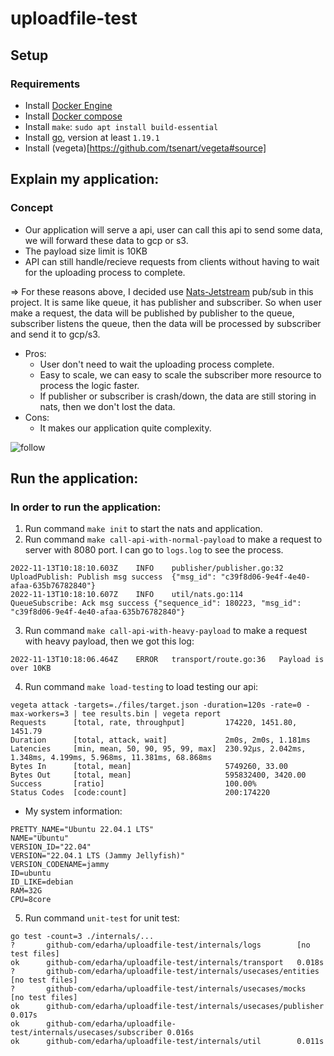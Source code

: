 # uploadfile-test

## Setup
### Requirements
- Install [Docker Engine](https://docs.docker.com/engine/install/ubuntu/)
- Install [Docker compose](https://docs.docker.com/compose/install/other/)
- Install `make`: `sudo apt install build-essential`
- Install [go](https://golang.org/dl/), version at least `1.19.1`
- Install (vegeta)[https://github.com/tsenart/vegeta#source]

## Explain my application:
### Concept
- Our application will serve a api, user can call this api to send some data, we will forward these data to gcp or s3.
- The payload size limit is 10KB
- API can still handle/recieve requests from clients without having to wait for the uploading process to complete.

=> For these reasons above, I decided use [Nats-Jetstream](https://docs.nats.io/nats-concepts/jetstream) pub/sub in this project. 
It is same like queue, it has publisher and subscriber. So when user make a request, the data will be published by publisher to the queue, 
subscriber listens the queue, then the data will be processed by subscriber and send it to gcp/s3.

- Pros:
    - User don't need to wait the uploading process complete.
    - Easy to scale, we can easy to scale the subscriber more resource to process the logic faster.
    - If publisher or subscriber is crash/down, the data are still storing in nats, then we don't lost the data.
- Cons:
    - It makes our application quite complexity.

![follow](https://user-images.githubusercontent.com/36435846/201523208-9fe4c101-65c9-42c4-9d54-1bbe5251cd20.png)


## Run the application:
### In order to run the application:
1. Run command `make init` to start the nats and application. 
2. Run command `make call-api-with-normal-payload` to make a request to server with 8080 port. I can go to `logs.log` to see the process.
```
2022-11-13T10:18:10.603Z	INFO	publisher/publisher.go:32	UploadPublish: Publish msg success	{"msg_id": "c39f8d06-9e4f-4e40-afaa-635b76782840"}
2022-11-13T10:18:10.607Z	INFO	util/nats.go:114	QueueSubscribe: Ack msg success	{"sequence_id": 180223, "msg_id": "c39f8d06-9e4f-4e40-afaa-635b76782840"}
```
3. Run command `make call-api-with-heavy-payload` to make a request with heavy payload, then we got this log:
```
2022-11-13T10:18:06.464Z	ERROR	transport/route.go:36	Payload is over 10KB
```
4. Run command `make load-testing` to load testing our api:
```
vegeta attack -targets=./files/target.json -duration=120s -rate=0 -max-workers=3 | tee results.bin | vegeta report
Requests      [total, rate, throughput]         174220, 1451.80, 1451.79
Duration      [total, attack, wait]             2m0s, 2m0s, 1.181ms
Latencies     [min, mean, 50, 90, 95, 99, max]  230.92µs, 2.042ms, 1.348ms, 4.199ms, 5.968ms, 11.381ms, 68.868ms
Bytes In      [total, mean]                     5749260, 33.00
Bytes Out     [total, mean]                     595832400, 3420.00
Success       [ratio]                           100.00%
Status Codes  [code:count]                      200:174220 
```
- My system information:
```
PRETTY_NAME="Ubuntu 22.04.1 LTS"
NAME="Ubuntu"
VERSION_ID="22.04"
VERSION="22.04.1 LTS (Jammy Jellyfish)"
VERSION_CODENAME=jammy
ID=ubuntu
ID_LIKE=debian
RAM=32G
CPU=8core
```

5. Run command `unit-test` for unit test:
```
go test -count=3 ./internals/...
?       github-com/edarha/uploadfile-test/internals/logs        [no test files]
ok      github-com/edarha/uploadfile-test/internals/transport   0.018s
?       github-com/edarha/uploadfile-test/internals/usecases/entities   [no test files]
?       github-com/edarha/uploadfile-test/internals/usecases/mocks      [no test files]
ok      github-com/edarha/uploadfile-test/internals/usecases/publisher  0.017s
ok      github-com/edarha/uploadfile-test/internals/usecases/subscriber 0.016s
ok      github-com/edarha/uploadfile-test/internals/util        0.011s
```
